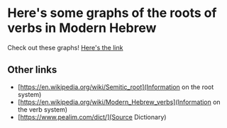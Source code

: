 # Here's some graphs of the roots of verbs in Modern Hebrew
Check out these graphs! [Here's the link](html/)

## Other links
- [https://en.wikipedia.org/wiki/Semitic_root](Information on the root system)
- [https://en.wikipedia.org/wiki/Modern_Hebrew_verbs](Information on the verb system)
- [https://www.pealim.com/dict/](Source Dictionary)
